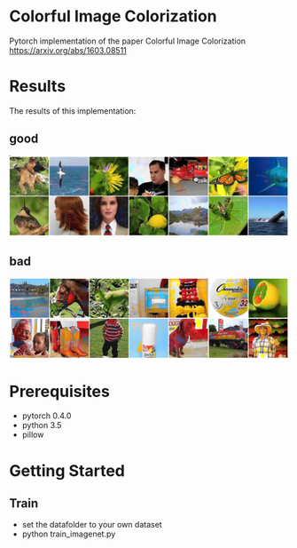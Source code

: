 # Colorful Image Colorization
Pytorch implementation of the paper Colorful Image Colorization
https://arxiv.org/abs/1603.08511
# Results
The results of this implementation:
## good
![Optional Text](good.jpg)

## bad
![Optional Text](bad.png)


# Prerequisites
* pytorch 0.4.0
* python 3.5
* pillow

# Getting Started
## Train
* set the datafolder to your own dataset
* python train_imagenet.py



